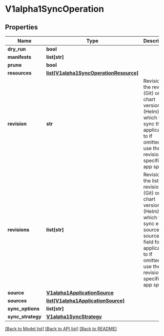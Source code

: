 # V1alpha1SyncOperation

## Properties
Name | Type | Description | Notes
------------ | ------------- | ------------- | -------------
**dry_run** | **bool** |  | [optional] 
**manifests** | **list[str]** |  | [optional] 
**prune** | **bool** |  | [optional] 
**resources** | [**list[V1alpha1SyncOperationResource]**](V1alpha1SyncOperationResource.md) |  | [optional] 
**revision** | **str** | Revision is the revision (Git) or chart version (Helm) which to sync the application to If omitted, will use the revision specified in app spec. | [optional] 
**revisions** | **list[str]** | Revisions is the list of revision (Git) or chart version (Helm) which to sync each source in sources field for the application to If omitted, will use the revision specified in app spec. | [optional] 
**source** | [**V1alpha1ApplicationSource**](V1alpha1ApplicationSource.md) |  | [optional] 
**sources** | [**list[V1alpha1ApplicationSource]**](V1alpha1ApplicationSource.md) |  | [optional] 
**sync_options** | **list[str]** |  | [optional] 
**sync_strategy** | [**V1alpha1SyncStrategy**](V1alpha1SyncStrategy.md) |  | [optional] 

[[Back to Model list]](../README.md#documentation-for-models) [[Back to API list]](../README.md#documentation-for-api-endpoints) [[Back to README]](../README.md)

